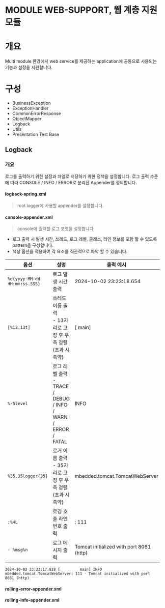 MODULE WEB-SUPPORT, 웹 계층 지원 모듈
===

# 개요

Multi module 환경에서 web service를 제공하는 application에 공통으로 사용되는 기능과 설정을 지원합니다.

# 구성

- BusinessException
- ExceptionHandler
- CommonErrorResponse
- ObjectMapper
- Logback
- Utils
- Presentation Test Base

## Logback

### 개요

로그를 출력하기 위한 설정과 파일로 저장하기 위한 정책을 설정합니다.
로그 출력 수준에 따라 CONSOLE / INFO / ERROR로 분리된 Appender를 정의합니다.

#### logback-spring.xml

> root logger에 사용할 appender를 설정합니다.

#### console-appender.xml

> console에 출력할 로그 포맷을 설정합니다.

- 로그 출력 시 발생 시간, 쓰레드, 로그 레벨, 클래스, 라인 정보를 포함 할 수 있도록 pattern을 구성합니다.
- 색상 옵션을 적용하여 각 요소를 직관적으로 파악 할 수 있습니다.

| 옵션                            | 설명                                                           | 출력 예시                                    |
|-------------------------------|--------------------------------------------------------------|------------------------------------------|
| `%d{yyyy-MM-dd HH:mm:ss.SSS}` | 로그 발생 시간 출력                                                  | 2024-10-02 23:23:18.654                  |
| `[%13.13t]`                   | 쓰레드 이름 출력 <br/> - 13자리로 고정 후 우측 정렬(초과 시 축약)                  | [         main]                          |
| `%-5level`                    | 로그 레벨 출력 <br/> - TRACE / DEBUG / INFO / WARN / ERROR / FATAL | INFO                                     |
| `%35.35logger{35}`            | 로거 이름 출력 <br/> - 35자리로 고정 후 우측 정렬(초과 시 축약)                   | mbedded.tomcat.TomcatWebServer           |
| `:%4L`                        | 로깅 호출 라인 번호 출력                                               | : 111                                    |
| `- %msg%n`                    | 로그 메시지 출력                                                    | Tomcat initialized with port 8081 (http) |

```log
2024-10-02 23:23:17.828 [         main] INFO  mbedded.tomcat.TomcatWebServer: 111 - Tomcat initialized with port 8081 (http)
```

#### rolling-error-appender.xml

>

#### rolling-info-appender.xml

> 

